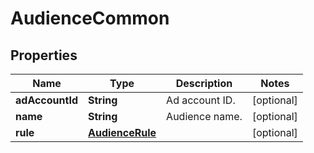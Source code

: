 

# AudienceCommon


## Properties

Name | Type | Description | Notes
------------ | ------------- | ------------- | -------------
**adAccountId** | **String** | Ad account ID. |  [optional]
**name** | **String** | Audience name. |  [optional]
**rule** | [**AudienceRule**](AudienceRule.md) |  |  [optional]



